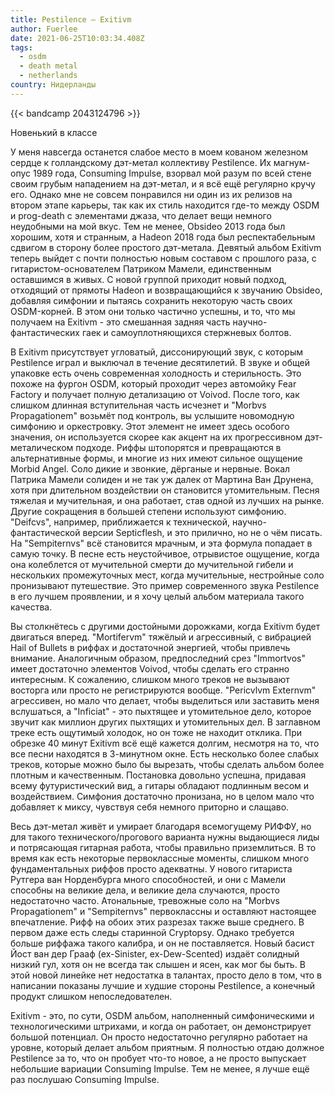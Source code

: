 ```yaml
---
title: Pestilence — Exitivm
author: Fuerlee
date: 2021-06-25T10:03:34.408Z
tags:
  - osdm
  - death metal
  - netherlands
country: Нидерланды
---
```

{{< bandcamp 2043124796 >}}

Новенький в классе



У меня навсегда останется слабое место в моем кованом железном сердце к голландскому дэт-метал коллективу Pestilence. Их магнум-опус 1989 года, Consuming Impulse, взорвал мой разум по всей стене своим грубым нападением на дэт-метал, и я всё ещё регулярно кручу его. Однако мне не совсем понравился ни один из их релизов на втором этапе карьеры, так как их стиль находится где-то между OSDM и prog-death с элементами джаза, что делает вещи немного неудобными на мой вкус. Тем не менее, Obsideo 2013 года был хорошим, хотя и странным, а Hadeon 2018 года был респектабельным сдвигом в сторону более простого дэт-метала. Девятый альбом Exitivm теперь выйдет с почти полностью новым составом с прошлого раза, с гитаристом-основателем Патриком Мамели, единственным оставшимся в живых. С новой группой приходит новый подход, отходящий от прямоты Hadeon и возвращающийся к звучанию Obsideo, добавляя симфонии и пытаясь сохранить некоторую часть своих OSDM-корней. В этом они только частично успешны, и то, что мы получаем на Exitivm - это смешанная задняя часть научно-фантастических гаек и самоуплотняющихся стержневых болтов.



В Exitivm присутствует угловатый, диссонирующий звук, с которым Pestilence играл и выключал в течение десятилетий. В звуке и общей упаковке есть очень современная холодность и стерильность. Это похоже на фургон OSDM, который проходит через автомойку Fear Factory и получает полную детализацию от Voivod. После того, как слишком длинная вступительная часть исчезнет и "Morbvs Propagationem" возьмёт под контроль, вы услышите новомодную симфонию и оркестровку. Этот элемент не имеет здесь особого значения, он используется скорее как акцент на их прогрессивном дэт-металическом подходе. Риффы штопорятся и превращаются в альтернативные формы, и многие из них имеют сильное ощущение Morbid Angel. Соло дикие и звонкие, дёрганые и нервные. Вокал Патрика Мамели солиден и не так уж далек от Мартина Ван Друнена, хотя при длительном воздействии он становится утомительным. Песня тяжелая и мучительная, и она работает, став одной из лучших на рынке. Другие сокращения в большей степени используют симфонию. "Deifcvs", например, приближается к технической, научно-фантастической версии Septicflesh, и это прилично, но не о чём писать. На "Sempiternvs" всё становится мрачным, и эта формула попадает в самую точку. В песне есть неустойчивое, отрывистое ощущение, когда она колеблется от мучительной смерти до мучительной гибели и нескольких промежуточных мест, когда мучительные, нестройные соло пронизывают путешествие. Это пример современного звука Pestilence в его лучшем проявлении, и я хочу целый альбом материала такого качества.



Вы столкнётесь с другими достойными дорожками, когда Exitivm будет двигаться вперед. "Mortifervm" тяжёлый и агрессивный, с вибрацией Hail of Bullets в риффах и достаточной энергией, чтобы привлечь внимание. Аналогичным образом, предпоследний срез "Immortvos" имеет достаточно элементов Voivod, чтобы сделать его странно интересным. К сожалению, слишком много треков не вызывают восторга или просто не регистрируются вообще. "Pericvlvm Externvm" агрессивен, но мало что делает, чтобы выделиться или заставить меня вслушаться, а "Inficiat" - это пыхтящее и утомительное дело, которое звучит как миллион других пыхтящих и утомительных дел. В заглавном треке есть ощутимый холодок, но он тоже не находит отклика. При обрезке 40 минут Exitivm всё ещё кажется долгим, несмотря на то, что все песни находятся в 3-минутном окне. Есть несколько более слабых треков, которые можно было бы вырезать, чтобы сделать альбом более плотным и качественным. Постановка довольно успешна, придавая всему футуристический вид, а гитары обладают подлинным весом и воздействием. Симфония достаточно пронизана, но в целом мало что добавляет к миксу, чувствуя себя немного приторно и слащаво.



Весь дэт-метал живёт и умирает благодаря всемогущему РИФФУ, но для такого технического/прогового варианта нужны выдающиеся лиды и потрясающая гитарная работа, чтобы правильно приземлиться. В то время как есть некоторые первоклассные моменты, слишком много фундаментальных риффов просто адекватны. У нового гитариста Рутгера ван Норденбурга много способностей, и они с Мамели способны на великие дела, и великие дела случаются, просто недостаточно часто. Атональные, тревожные соло на "Morbvs Propagationem" и "Sempiternvs" первоклассны и оставляют настоящее впечатление. Рифф на обоих этих разрезах также выше среднего. В первом даже есть следы старинной Cryptopsy. Однако требуется больше риффажа такого калибра, и он не поставляется. Новый басист Йост ван дер Грааф (ex-Sinister, ex-Dew-Scented) издаёт солидный низкий гул, хотя он не всегда так слышен и ясен, как мог бы быть. В этой новой линейке нет недостатка в талантах, просто дело в том, что в написании показаны лучшие и худшие стороны Pestilence, а конечный продукт слишком непоследователен.



Exitivm - это, по сути, OSDM альбом, наполненный симфоническими и технологическими штрихами, и когда он работает, он демонстрирует большой потенциал. Он просто недостаточно регулярно работает на уровне, который делает альбом приятным. Я полностью отдаю должное Pestilence за то, что он пробует что-то новое, а не просто выпускает небольшие вариации Consuming Impulse. Тем не менее, я лучше ещё раз послушаю Consuming Impulse.
